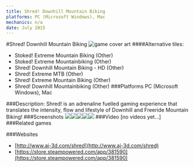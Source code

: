 ```yaml
---
title: Shred! Downhill Mountain Biking
platforms: PC (Microsoft Windows), Mac
mechanics: n/a
date: July 2015
---
```

#Shred! Downhill Mountain Biking
![game cover art](//images.igdb.com/igdb/image/upload/t_cover_big/kclcdq5isdyh1i55egmh.jpg "Logo Title Text 1")
####Alternative tiles:
* Stoked! Extreme Mountain Biking (Other)
* Stoked! Extreme Mountainbiking (Other)
* Shred! Downhill Mountain Biking - HD (Other)
* Shred! Extreme MTB (Other)
* Shred! Extreme Mountain Biking (Other)
* Shred! Downhill Mountainbiking (Other)
###Platforms
PC (Microsoft Windows), Mac

###Description:
Shred! is an adrenaline fuelled gaming experience that translates the intensity, flow and lifestyle of Downhill and Freeride Mountain Biking!
###Screenshots
<a target="_blank" href="//images.igdb.com/igdb/image/upload/t_cover_big/idgi0hm93qklipcez1hp.jpg"><img src="//images.igdb.com/igdb/image/upload/t_thumb/idgi0hm93qklipcez1hp.jpg"/></a><a target="_blank" href="//images.igdb.com/igdb/image/upload/t_cover_big/agydstahnqmrlpallcx4.jpg"><img src="//images.igdb.com/igdb/image/upload/t_thumb/agydstahnqmrlpallcx4.jpg"/></a><a target="_blank" href="//images.igdb.com/igdb/image/upload/t_cover_big/tpta4comruwni497tppo.jpg"><img src="//images.igdb.com/igdb/image/upload/t_thumb/tpta4comruwni497tppo.jpg"/></a><a target="_blank" href="//images.igdb.com/igdb/image/upload/t_cover_big/pbeb89muj8o8pejziy0x.jpg"><img src="//images.igdb.com/igdb/image/upload/t_thumb/pbeb89muj8o8pejziy0x.jpg"/></a><a target="_blank" href="//images.igdb.com/igdb/image/upload/t_cover_big/lm1psl5lh1fkn8rkwwpt.jpg"><img src="//images.igdb.com/igdb/image/upload/t_thumb/lm1psl5lh1fkn8rkwwpt.jpg"/></a>
###Video
[no videos yet...]
###Related games

###Websites
* [http://www.aj-3d.com/shred](http://www.aj-3d.com/shred)
* [https://store.steampowered.com/app/381590](https://store.steampowered.com/app/381590)
